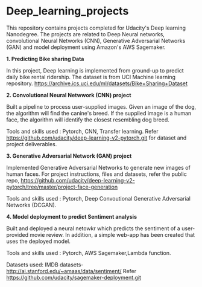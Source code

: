 # Deep_learning_projects
This repository contains projects completed for Udacity's Deep learning Nanodegree. The projects are related to Deep Neural networks, convolutional Neural Networks (CNN), Generative Adversarial Networks (GAN) and model deployment using Amazon's AWS Sagemaker.


**1. Predicting Bike sharing Data**

In this project, Deep learning is implemented from ground-up to predict daily bike rental ridership. The dataset is from UCI Machine learning repository.
https://archive.ics.uci.edu/ml/datasets/Bike+Sharing+Dataset

**2. Convolutional Neural Netwwork (CNN) project**

Built a pipeline to process user-supplied images. Given an image of the dog, the algorithm will find the canine's breed. If the supplied image is a human face,
the algorithm will identify the closest resembling dog breed.

Tools and skills used : Pytorch, CNN, Transfer learning. Refer https://github.com/udacity/deep-learning-v2-pytorch.git for dataset and project deliverables.

**3. Generative Adversarial Network (GAN) project**

Implemented Generative Adversarial Networks to generate new images of human faces. For project instructions, files and datasets, refer the public repo,
https://github.com/udacity/deep-learning-v2-pytorch/tree/master/project-face-generation

Tools and skills used : Pytorch, Deep Convoutional Generative Adversarial Networks (DCGAN).

**4. Model deployment to predict Sentiment analysis**

Built and deployed a neural netowkr which predicts the sentiment of a user-provided movie review. In addition, a simple web-app has been created that uses the deployed model.

Tools and skills used : Pytorch, AWS Sagemaker,Lambda function. 

Datasets used: IMDB datasets- http://ai.stanford.edu/~amaas/data/sentiment/
Refer https://github.com/udacity/sagemaker-deployment.git
